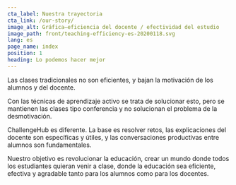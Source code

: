 ```yaml
---
cta_label: Nuestra trayectoria
cta_link: /our-story/
image_alt: Gráfica—eficiencia del docente / efectividad del estudio
image_path: front/teaching-efficiency-es-20200118.svg
lang: es
page_name: index
position: 1
heading: Lo podemos hacer mejor
---
```


Las clases tradicionales no son eficientes, y bajan la motivación de los alumnos y del docente.

Con las técnicas de aprendizaje activo se trata de solucionar esto, pero se mantienen las clases tipo conferencia y no solucionan el problema de la desmotivación.

ChallengeHub es diferente.
La base es resolver retos,
las explicaciones del docente son específicas y útiles,
y las conversaciones productivas entre alumnos son fundamentales.

Nuestro objetivo es revolucionar la educación, crear un mundo donde todos los estudiantes quieran venir a clase, donde la educación sea eficiente, efectiva y agradable tanto para los alumnos como para los docentes.
